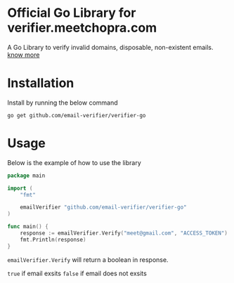 # Official Go Library for verifier.meetchopra.com
A Go Library to verify invalid domains, disposable, non-existent emails. [know more](https://verifier.meetchopra.com)

# Installation
Install by running the below command

```go get github.com/email-verifier/verifier-go```

# Usage
Below is the example of how to use the library

```go
package main

import (
	"fmt"

	emailVerifier "github.com/email-verifier/verifier-go"
)

func main() {
	response := emailVerifier.Verify("meet@gmail.com", "ACCESS_TOKEN")
	fmt.Println(response)
}

```
`emailVerifier.Verify` will return a boolean in response.

`true` if email exsits
`false` if email does not exsits

